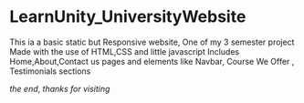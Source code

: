 # LearnUnity_UniversityWebsite
This ia a basic static but Responsive website,
One of my 3 semester project
Made with the use of HTML,CSS and little javascript
Includes Home,About,Contact us pages and elements like Navbar, Course We Offer , Testimonials sections

*the end*,
*thanks for visiting*
